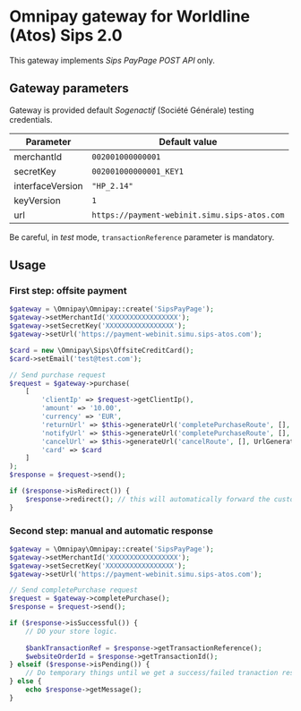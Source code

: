 # Omnipay gateway for Worldline (Atos) Sips 2.0

This gateway implements *Sips PayPage POST API* only.

## Gateway parameters

Gateway is provided default *Sogenactif* (Société Générale) testing credentials.

| Parameter | Default value |
| --------- | ------------- |
| merchantId | `002001000000001` |
| secretKey | `002001000000001_KEY1` |
| interfaceVersion | `"HP_2.14"` |
| keyVersion | `1` |
| url | `https://payment-webinit.simu.sips-atos.com` |

Be careful, in *test* mode, `transactionReference` parameter is mandatory.

## Usage

### First step: offsite payment

```php
$gateway = \Omnipay\Omnipay::create('SipsPayPage');
$gateway->setMerchantId('XXXXXXXXXXXXXXXXX');
$gateway->setSecretKey('XXXXXXXXXXXXXXXXX');
$gateway->setUrl('https://payment-webinit.simu.sips-atos.com');

$card = new \Omnipay\Sips\OffsiteCreditCard();
$card->setEmail('test@test.com');

// Send purchase request
$request = $gateway->purchase(
    [
        'clientIp' => $request->getClientIp(),
        'amount' => '10.00',
        'currency' => 'EUR',
        'returnUrl' => $this->generateUrl('completePurchaseRoute', [], UrlGenerator::ABSOLUTE_URL),
        'notifyUrl' => $this->generateUrl('completePurchaseRoute', [], UrlGenerator::ABSOLUTE_URL),
        'cancelUrl' => $this->generateUrl('cancelRoute', [], UrlGenerator::ABSOLUTE_URL),
        'card' => $card
    ]
);
$response = $request->send();

if ($response->isRedirect()) {
    $response->redirect(); // this will automatically forward the customer
}
```

### Second step: manual and automatic response

```php
$gateway = \Omnipay\Omnipay::create('SipsPayPage');
$gateway->setMerchantId('XXXXXXXXXXXXXXXXX');
$gateway->setSecretKey('XXXXXXXXXXXXXXXXX');
$gateway->setUrl('https://payment-webinit.simu.sips-atos.com');

// Send completePurchase request 
$request = $gateway->completePurchase();
$response = $request->send();

if ($response->isSuccessful()) {
    // DO your store logic.
    
    $bankTransactionRef = $response->getTransactionReference();
    $websiteOrderId = $response->getTransactionId();
} elseif ($response->isPending()) {
    // Do temporary things until we get a success/failed tranaction response.
} else {
    echo $response->getMessage();
}
```
